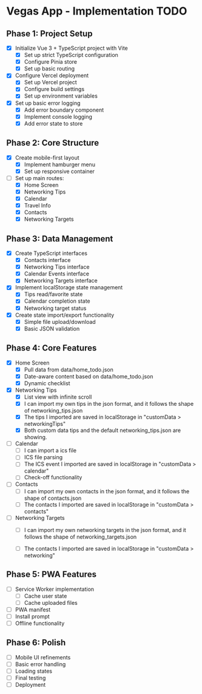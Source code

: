 # Vegas App - Implementation TODO

## Phase 1: Project Setup
- [x] Initialize Vue 3 + TypeScript project with Vite
  - [x] Set up strict TypeScript configuration
  - [x] Configure Pinia store
  - [x] Set up basic routing
- [x] Configure Vercel deployment
  - [x] Set up Vercel project
  - [x] Configure build settings
  - [x] Set up environment variables
- [x] Set up basic error logging
  - [x] Add error boundary component
  - [x] Implement console logging
  - [x] Add error state to store

## Phase 2: Core Structure
- [x] Create mobile-first layout
  - [x] Implement hamburger menu
  - [x] Set up responsive container
- [ ] Set up main routes:
  - [x] Home Screen
  - [x] Networking Tips
  - [x] Calendar
  - [x] Travel Info
  - [x] Contacts
  - [x] Networking Targets

## Phase 3: Data Management
- [x] Create TypeScript interfaces
  - [x] Contacts interface
  - [x] Networking Tips interface
  - [x] Calendar Events interface
  - [x] Networking Targets interface
- [x] Implement localStorage state management
  - [x] Tips read/favorite state
  - [x] Calendar completion state
  - [x] Networking target status
- [x] Create state import/export functionality
  - [x] Simple file upload/download
  - [x] Basic JSON validation

## Phase 4: Core Features
- [x] Home Screen
  - [x] Pull data from data/home_todo.json
  - [x] Date-aware content based on data/home_todo.json
  - [x] Dynamic checklist
- [x] Networking Tips
  - [x] List view with infinite scroll
  - [x] I can import my own tips in the json format, and it follows the shape of networking_tips.json
  - [x] The tips I imported are saved in localStorage in "customData > networkingTips" 
  - [x] Both custom data tips and the default networking_tips.json are showing.
- [ ] Calendar
  - [ ] I can import a ics file
  - [ ] ICS file parsing
  - [ ] The ICS event I imported are saved in localStorage in "customData > calendar" 
  - [ ] Check-off functionality
- [ ] Contacts
  - [ ] I can import my own contacts in the json format, and it follows the shape of contacts.json
  - [ ] The contacts I imported are saved in localStorage in "customData > contacts" 
- [ ] Networking Targets
  - [ ] I can import my own networking targets in the json format, and it follows the shape of networking_targets.json
  - [ ] The contacts I imported are saved in localStorage in "customData > networking" 


## Phase 5: PWA Features
- [ ] Service Worker implementation
  - [ ] Cache user state
  - [ ] Cache uploaded files
- [ ] PWA manifest
- [ ] Install prompt
- [ ] Offline functionality

## Phase 6: Polish
- [ ] Mobile UI refinements
- [ ] Basic error handling
- [ ] Loading states
- [ ] Final testing
- [ ] Deployment 